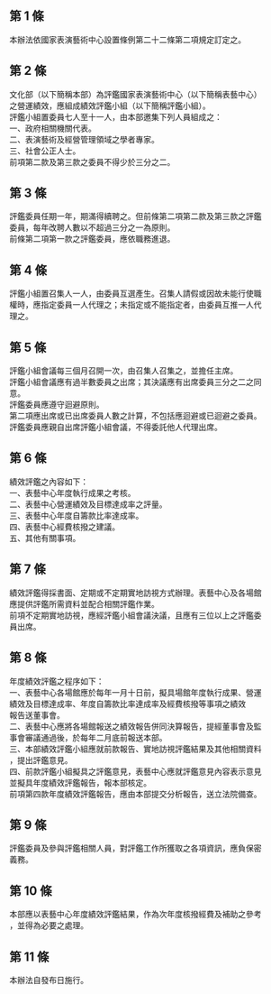 第 1 條
-------
本辦法依國家表演藝術中心設置條例第二十二條第二項規定訂定之。

第 2 條
-------
文化部（以下簡稱本部）為評鑑國家表演藝術中心（以下簡稱表藝中心）  
之營運績效，應組成績效評鑑小組（以下簡稱評鑑小組）。  
評鑑小組置委員七人至十一人，由本部邀集下列人員組成之：  
一、政府相關機關代表。  
二、表演藝術及經營管理領域之學者專家。  
三、社會公正人士。  
前項第二款及第三款之委員不得少於三分之二。

第 3 條
-------
評鑑委員任期一年，期滿得續聘之。但前條第二項第二款及第三款之評鑑  
委員，每年改聘人數以不超過三分之一為原則。  
前條第二項第一款之評鑑委員，應依職務進退。

第 4 條
-------
評鑑小組置召集人一人，由委員互選產生。召集人請假或因故未能行使職  
權時，應指定委員一人代理之；未指定或不能指定者，由委員互推一人代  
理之。

第 5 條
-------
評鑑小組會議每三個月召開一次，由召集人召集之，並擔任主席。  
評鑑小組會議應有過半數委員之出席；其決議應有出席委員三分之二之同  
意。  
評鑑委員應遵守迴避原則。  
第二項應出席或已出席委員人數之計算，不包括應迴避或已迴避之委員。  
評鑑委員應親自出席評鑑小組會議，不得委託他人代理出席。

第 6 條
-------
績效評鑑之內容如下：  
一、表藝中心年度執行成果之考核。  
二、表藝中心營運績效及目標達成率之評量。  
三、表藝中心年度自籌款比率達成率。  
四、表藝中心經費核撥之建議。  
五、其他有關事項。

第 7 條
-------
績效評鑑得採書面、定期或不定期實地訪視方式辦理。表藝中心及各場館  
應提供評鑑所需資料並配合相關評鑑作業。  
前項不定期實地訪視，應經評鑑小組會議決議，且應有三位以上之評鑑委  
員出席。

第 8 條
-------
年度績效評鑑之程序如下：  
一、表藝中心各場館應於每年一月十日前，擬具場館年度執行成果、營運  
    績效及目標達成率、年度自籌款比率達成率及經費核撥等事項之績效  
    報告送董事會。  
二、表藝中心應將各場館報送之績效報告併同決算報告，提經董事會及監  
    事會審議通過後，於每年二月底前報送本部。  
三、本部績效評鑑小組應就前款報告、實地訪視評鑑結果及其他相關資料  
    ，提出評鑑意見。  
四、前款評鑑小組擬具之評鑑意見，表藝中心應就評鑑意見內容表示意見  
    並擬具年度績效評鑑報告，報本部核定。  
前項第四款年度績效評鑑報告，應由本部提交分析報告，送立法院備查。

第 9 條
-------
評鑑委員及參與評鑑相關人員，對評鑑工作所獲取之各項資訊，應負保密  
義務。

第 10 條
--------
本部應以表藝中心年度績效評鑑結果，作為次年度核撥經費及補助之參考  
，並得為必要之處理。

第 11 條
--------
本辦法自發布日施行。

